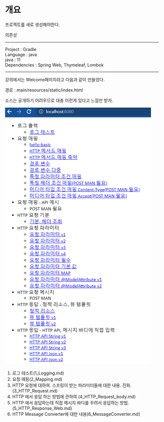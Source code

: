 # 개요

프로젝트를 새로 생성해야한다.

의존성

-----

Project : Gradle  
Language : java  
java  : 11  
Dependencies : Spring Web, Thymeleaf, Lombok

-----

강의에서는 Welcome페이지라고 다음과 같이 만들었다.

경로 : main/resources/static/index.html

소스는 공개하기 어려우므로 대충 이런게 있다고 느낌만 받자.

![](img/index.png)  


1. 로그 테스트(1_Logging.md)
2. 요청 매핑(2_Mapping.md)
3. HTTP 요청에 대하여. 스프링이 받는 파라미터들에 대한 내용. 진화.(3_HTTP_Request.md) 
4. HTTP 에서 응답 하는 방법에 관하여 (4_HTTP_Request_body.md)
5. HTTP 에서 응답하는데 직접 메시지 바디를 꾸려서 응답하는 방법.(5_HTTP_Response_Web.md)
6. HTTP Message Converter에 대한 내용(6_MessageConverter.md)
   

